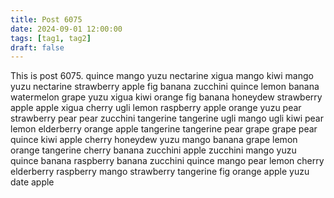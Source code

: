 ```yaml
---
title: Post 6075
date: 2024-09-01 12:00:00
tags: [tag1, tag2]
draft: false
---
```

This is post 6075.
quince
mango
yuzu
nectarine
xigua
mango
kiwi
mango
yuzu
nectarine
strawberry
apple
fig
banana
zucchini
quince
lemon
banana
watermelon
grape
yuzu
xigua
kiwi
orange
fig
banana
honeydew
strawberry
apple
apple
xigua
cherry
ugli
lemon
raspberry
apple
orange
yuzu
pear
strawberry
pear
pear
zucchini
tangerine
tangerine
ugli
mango
ugli
kiwi
pear
lemon
elderberry
orange
apple
tangerine
tangerine
pear
grape
grape
pear
quince
kiwi
apple
cherry
honeydew
yuzu
mango
banana
grape
lemon
orange
tangerine
cherry
banana
zucchini
apple
zucchini
mango
yuzu
quince
banana
raspberry
banana
zucchini
quince
mango
pear
lemon
cherry
elderberry
raspberry
mango
strawberry
tangerine
fig
orange
apple
yuzu
date
apple
